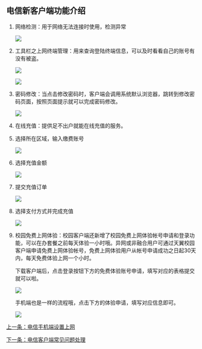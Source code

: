## 电信新客户端功能介绍

1. 网络检测：用于网络无法连接时使用，检测异常

   ![](./image/introductionDX_img1.png)

2. 工具栏之上网终端管理：用来查询登陆终端信息，可以及时看看自己的账号有没有被盗。

   ![](./image/introductionDX_img2.png)

   ![](./image/introductionDX_img3.png)

3. 密码修改：当点击修改密码时，客户端会调用系统默认浏览器，跳转到修改密码页面，按照页面提示就可以完成密码修改。

   ![](./image/introductionDX_img4.png)

4. 在线充值：提供足不出户就能在线充值的服务。

  1. 选择所在区域，输入缴费账号
  
     ![](./image/introductionDX_img5.jpg)
  
  2. 选择充值金额
  
     ![](./image/introductionDX_img6.jpg)
  
  3. 提交充值订单
  
     ![](./image/introductionDX_img7.png)
  
  4. 选择支付方式并完成充值
  
     ![](./image/introductionDX_img8.jpg)

5. 校园免费上网体验：校园客户端还新增了校园免费上网体验帐号申请和登录功能，可以在办套餐之前每天体验一小时哦。异网或非融合用户可通过天翼校园客户端申请免费上网体验帐号，免费上网体验用户从帐号申请成功之日起30天内，每天免费体验上网一个小时。

   下载客户端后，点击登录按钮下方的免费体验账号申请，填写对应的表格提交就可以啦。
   
   ![](./image/introductionDX_img9.png)

   手机端也是一样的流程哦，点击下方的体验申请，填写对应信息即可。
   
   ![](./image/introductionDX_img10.png)

[上一条：电信手机端设置上网](/guide/setPhoneDX)

[下一条：电信客户端常见问题处理](/guide/repairDX)
  